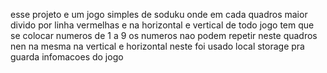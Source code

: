 esse projeto e um jogo simples de soduku onde em cada quadros maior divido
por linha vermelhas e na horizontal e vertical de todo jogo  tem 
que se colocar numeros de 1 a  9 os numeros nao podem repetir neste quadros nen na mesma 
na vertical e horizontal neste foi usado local storage pra guarda infomacoes do jogo

